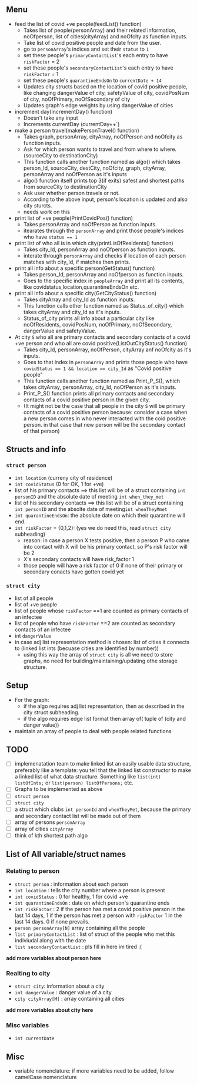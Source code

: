 ## Menu
- feed the list of covid +ve people(feedList() function)
    - Takes list of people(personArray) and their related information, noOfperson, list of cities(cityArray) and noOfcity as function inputs. 
    - Take list of covid positive people and date from the user.
    - go to `personArray`'s indices and set their `status` to `1`
    - set these people's `primaryContactList`'s each entry to have `riskFactor` = 2
    - set these people's `secondaryContactList`'s each entry to have `riskFactor` = 1
    - set these people's `quarantineEndsOn` to `currentDate + 14`
    - Updates city structs based on the location of covid positive people, like changing dangerValue of city, safetyValue of city, covidPosNum of city, noOfPrimary, noOfSecondary of city
    - Updates graph's edge weights by using dangerValue of cities
- increment day(IncrementDay() function)
    - Doesn't take any input
    - Increments currentDay (currentDay++`)
- make a person travel(makePersonTravel() function)
    - Takes graph, personArray, cityArray, noOfPerson and noOfcity as function inputs.
    - Ask for which person wants to travel and from where to where.(sourceCity to destinationCity)
    - This function calls another function named as algo() which takes person_Id, sourceCity, destCity, noOfcity, graph, cityArray, personArray and noOfPerson as                it's inputs
    - algo() function itself prints top 3(if exits) safest and shortest paths from sourceCity to destinationCity
    - Ask user whether person travels or not.
    - According to the above input, person's location is updated and also city sturcts.
    - needs work on this
- print list of +ve people(PrintCovidPos() function)
    - Takes personArray and noOfPerson as function inputs.
    - itearates through the `personArray` and print those people's indices who have `status == 1`
- print list of who all is in which city(printLisOfResidents() function)
    - Takes city_Id, personArray and noOfperson as function inputs.
    - interate through `personArray` and checks if location of each person matches with city_Id, if matches then prints.
- print all info about a specific person(GetStatus() function)
    - Takes person_Id, personArray and noOfperson as function inputs.  
    - Goes to the specific index in `peopleArray` and print all its contents, like covidstatus,location,quarantineEndsOn etc.
- print all info about a specific city(GetCityStatus() function)
    - Takes cityArray and city_Id as function inputs.
    - This function calls other function named as Status_of_city() which takes cityArray and city_Id as it's inputs.
    - Status_of_city prints all info about a particular city like noOfResidents, covidPosNum, noOfPrimary, noOfSecondary, dangerValue and safetyValue.  
- At city `S` who all are primary contacts and secondary contacts of a covid +ve person and who all are covid positive(ListOutCityStatus() function)
    - Takes city_Id, personArray, noOfPerson, cityArray anf noOfcity as it's inputs.
    - Goes to that index in `personArray` and prints those people who have `covidStatus == 1 && location == city_Id` as "Covid positive people"
    - This function calls another function named as Print_P_S(), which takes cityArray, personArray, city_Id, noOfPerson as it's inputs.
    - Print_P_S() function prints all primary contacts and secondary contacts of a covid positive person in the given city.
    - (It might not be the case that all people in the city `S` will be primary contacts of a covid positive person because: consider a case when a new person comes in who never interacted with the coid positive person. in that case that new person will be the secondary contact of that person)

## Structs and info
### `struct person`
- `int location` (curreny city of residence)
- `int covidStatus` (0 for OK, 1 for +ve)
- list of his primary contacts ==> this list will be of a struct containing `int personID` and the absolute date of meeting `int when_they_met`
- list of his secondary contacts ==> this list will be of a struct containing `int personID` and the absolte date of meeting`int whenTheyMmet`
- `int quarantineEndsOn`: the absolute date on which their quarantine will end.
- `int riskFactor` = {0,1,2}: (yes we do need this, read `struct city` subheading) 
    - reason: in case a person X tests positive, then a person P who came into contact with X will be his primary contact, so P's risk factor will be 2
    - X's secondary contacts will have risk_factor 1
    - those people will have a risk factor of 0 if none of their primary or secondary conacts have gotten covid yet

### `struct city`
- list of all people
- list of +ve people
- list of people whose `riskFactor` ==1 are counted as primary contacts of an infectee
- list of people who have `riskFactor` ==2 are counted as secondary contacts of an infectee
- int `dangerValue`
- in case adj list representation method is chosen: list of cities it connects to (linked list ints (becuase cities are identified by number))
    - using this way the array of `struct city` is all we need to store graphs, no need for building/maintaining/updating othe storage structure. 

## Setup
- For the graph: 
    - if the algo requires adj list representation, then as described in the city struct subheading. 
    - if the algo requires edge list format then array of( tuple of (city and danger value))
- maintain an array of people to deal with people related functions

## TODO
- [ ] implemenatation team to make linked list an easily usable data structure, preferably like a template: you tell that the linked list constructor to make a linked list of what data structure. Something like `list(int) listOfInts;` or `list(person) listOfPersons;` etc.
- [ ] Graphs to be implemented as above
- [ ] `struct person`
- [ ] `struct city`
- [ ] a struct which clubs `int personId` and `whenTheyMet`, because the primary and secondary contact list will be made out of them 
- [ ] array of persons `personArray` 
- [ ] array of cities `cityArray`
- [ ] think of kth shortest path algo

## List of All variable/struct names
### Relating to person
- `struct person` : information about each person
- `int location` : tells the city number where a person is present
- `int covidStatus` : 0 for healthy, 1 for covid +ve
- `int quarantineEndsOn` : date on which person's quarantine ends
- `int riskFactor` : 2 if the person has met a covid positive person in the last 14 days, 1 if the person has met a person with `riskFactor` 1 in the last 14 days. 0 if none prevails.
- `person personArray[N]` array containing all the people
- `list primaryContactList` : list of struct of the people who met this indiviudal along with the date
- `list secondaryContactList` :  pls fill in here im tired :(

**add more variables about person here**

### Realting to city
- `struct city`: information about a city
- `int dangerValue` : danger value of a city
- `city cityArray[M]` : array containing all cities

**add more variables about city here**

### Misc variables
- `int currentDate`

## Misc
- variable nomenclature: if more variables need to be added, follow camelCase nomenclature
 


